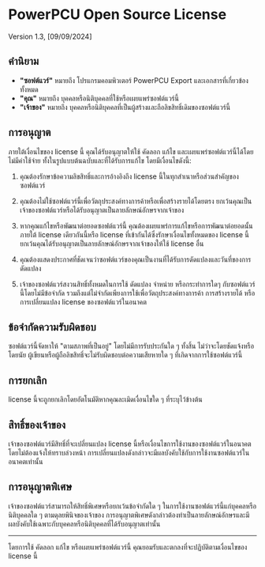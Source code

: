 # PowerPCU Open Source License

Version 1.3, [09/09/2024]

## คำนิยาม

- **"ซอฟต์แวร์"** หมายถึง โปรแกรมคอมพิวเตอร์ PowerPCU Export และเอกสารที่เกี่ยวข้องทั้งหมด
- **"คุณ"** หมายถึง บุคคลหรือนิติบุคคลที่ใช้หรือเผยแพร่ซอฟต์แวร์นี้
- **"เจ้าของ"** หมายถึง บุคคลหรือนิติบุคคลที่เป็นผู้สร้างและถือลิขสิทธิ์เดิมของซอฟต์แวร์นี้

## การอนุญาต

ภายใต้เงื่อนไขของ license นี้ คุณได้รับอนุญาตให้ใช้ คัดลอก แก้ไข และเผยแพร่ซอฟต์แวร์นี้ได้โดยไม่มีค่าใช้จ่าย ทั้งในรูปแบบต้นฉบับและที่ได้รับการแก้ไข โดยมีเงื่อนไขดังนี้:

1. คุณต้องรักษาข้อความลิขสิทธิ์และการอ้างอิงถึง license นี้ในทุกสำเนาหรือส่วนสำคัญของซอฟต์แวร์

2. คุณต้องไม่ใช้ซอฟต์แวร์นี้เพื่อวัตถุประสงค์ทางการค้าหรือเพื่อสร้างรายได้โดยตรง ยกเว้นคุณเป็นเจ้าของซอฟต์แวร์หรือได้รับอนุญาตเป็นลายลักษณ์อักษรจากเจ้าของ

3. หากคุณแก้ไขหรือพัฒนาต่อยอดซอฟต์แวร์นี้ คุณต้องเผยแพร่การแก้ไขหรือการพัฒนาต่อยอดนั้นภายใต้ license เดียวกันนี้หรือ license ที่เข้ากันได้ซึ่งรักษาเงื่อนไขทั้งหมดของ license นี้ ยกเว้นคุณได้รับอนุญาตเป็นลายลักษณ์อักษรจากเจ้าของให้ใช้ license อื่น

4. คุณต้องแสดงประกาศที่ชัดเจนว่าซอฟต์แวร์ของคุณเป็นงานที่ได้รับการดัดแปลงและวันที่ของการดัดแปลง

5. เจ้าของซอฟต์แวร์สงวนสิทธิ์ทั้งหมดในการใช้ ดัดแปลง จำหน่าย หรือกระทำการใดๆ กับซอฟต์แวร์นี้โดยไม่มีข้อจำกัด รวมถึงแต่ไม่จำกัดเพียงการใช้เพื่อวัตถุประสงค์ทางการค้า การสร้างรายได้ หรือการเปลี่ยนแปลง license ของซอฟต์แวร์ในอนาคต

## ข้อจำกัดความรับผิดชอบ

ซอฟต์แวร์นี้จัดหาให้ "ตามสภาพที่เป็นอยู่" โดยไม่มีการรับประกันใด ๆ ทั้งสิ้น ไม่ว่าจะโดยชัดแจ้งหรือโดยนัย ผู้เขียนหรือผู้ถือลิขสิทธิ์จะไม่รับผิดชอบต่อความเสียหายใด ๆ ที่เกิดจากการใช้ซอฟต์แวร์นี้

## การยกเลิก

license นี้จะถูกยกเลิกโดยอัตโนมัติหากคุณละเมิดเงื่อนไขใด ๆ ที่ระบุไว้ข้างต้น

## สิทธิ์ของเจ้าของ

เจ้าของซอฟต์แวร์มีสิทธิ์ที่จะเปลี่ยนแปลง license นี้หรือเงื่อนไขการใช้งานของซอฟต์แวร์ในอนาคตโดยไม่ต้องแจ้งให้ทราบล่วงหน้า การเปลี่ยนแปลงดังกล่าวจะมีผลบังคับใช้กับการใช้งานซอฟต์แวร์ในอนาคตเท่านั้น

## การอนุญาตพิเศษ

เจ้าของซอฟต์แวร์สามารถให้สิทธิ์พิเศษหรือยกเว้นข้อจำกัดใด ๆ ในการใช้งานซอฟต์แวร์นี้แก่บุคคลหรือนิติบุคคลใด ๆ ตามดุลยพินิจของเจ้าของ การอนุญาตพิเศษดังกล่าวต้องทำเป็นลายลักษณ์อักษรและมีผลบังคับใช้เฉพาะกับบุคคลหรือนิติบุคคลที่ได้รับอนุญาตเท่านั้น

---

โดยการใช้ คัดลอก แก้ไข หรือเผยแพร่ซอฟต์แวร์นี้ คุณยอมรับและตกลงที่จะปฏิบัติตามเงื่อนไขของ license นี้